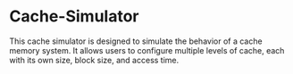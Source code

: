 # Cache-Simulator
This cache simulator is designed to simulate the behavior of a cache memory system. It allows users to configure multiple levels of cache, each with its own size, block size, and access time. 
